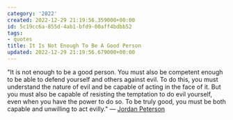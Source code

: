 ```yaml
---
category: '2022'
created: 2022-12-29 21:19:56.359000+00:00
id: 5c19cc6a-855d-4ab1-bfd9-00aff4bdbb52
tags:
- quotes
title: It Is Not Enough To Be A Good Person
updated: 2022-12-29 21:19:56.679000+00:00
---
```

   
"It is not enough to be a good person. You must also be competent enough to be able to defend yourself and others against evil. To do this, you must understand the nature of evil and be capable of acting in the face of it. But you must also be capable of resisting the temptation to do evil yourself, even when you have the power to do so. To be truly good, you must be both capable and unwilling to act evilly." — [Jordan Peterson](/not_created.md)